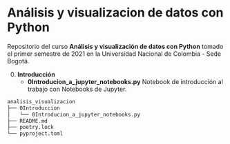 # Análisis y visualizacion de datos con Python

Repositorio del curso **Análisis y visualización de datos con Python** tomado el primer semestre de 2021 en la Universidad Nacional de Colombia - Sede Bogotá.

0. __Introducción__
    * __0Introducion_a_jupyter_notebooks.py__ Notebook de introducción al trabajo con Notebooks de Jupyter.

```bash
analisis_visualizacion
├── 0Introduccion
│   └── 0Introducion_a_jupyter_notebooks.py
├── README.md
├── poetry.lock
└── pyproject.toml
```